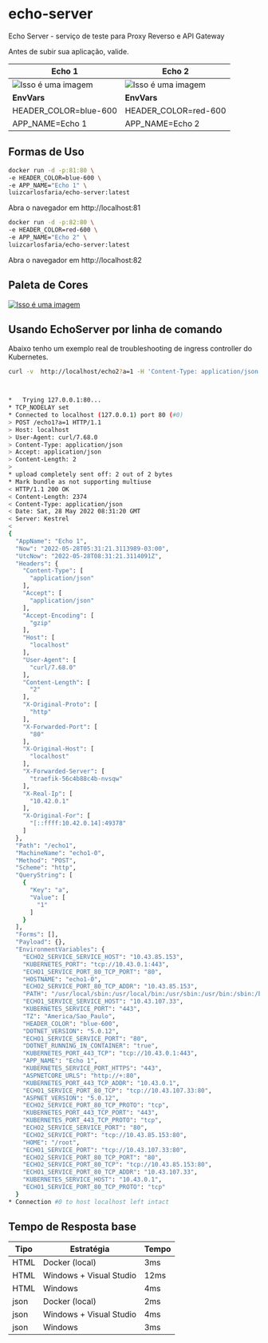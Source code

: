 # echo-server
Echo Server - serviço de teste para Proxy Reverso e API Gateway

Antes de subir sua aplicação, valide.


| Echo 1  | Echo 2 |
| ------------- | ------------- |
| ![Isso é uma imagem](https://raw.githubusercontent.com/luizcarlosfaria/echo-server/master/docs/assets/Echo-Server1.png)  | ![Isso é uma imagem](https://raw.githubusercontent.com/luizcarlosfaria/echo-server/master/docs/assets/Echo-Server2.png) |
| **EnvVars**  | **EnvVars**  |
| HEADER_COLOR=blue-600  | HEADER_COLOR=red-600  |
| APP_NAME=Echo 1  |  APP_NAME=Echo 2 |


## Formas de Uso

```sh
docker run -d -p:81:80 \
-e HEADER_COLOR=blue-600 \
-e APP_NAME="Echo 1" \
luizcarlosfaria/echo-server:latest
```
Abra o navegador em http://localhost:81

```sh
docker run -d -p:82:80 \
-e HEADER_COLOR=red-600 \
-e APP_NAME="Echo 2" \
luizcarlosfaria/echo-server:latest
```
Abra o navegador em http://localhost:82




## Paleta de Cores

[![Isso é uma imagem](https://raw.githubusercontent.com/luizcarlosfaria/echo-server/master/docs/assets/Customizing-Colors-Tailwind-CSS.png)](https://tailwindcss.com/docs/customizing-colors)

## Usando EchoServer por linha de comando

Abaixo tenho um exemplo real de troubleshooting de ingress controller do Kubernetes.

```sh
curl -v  http://localhost/echo2?a=1 -H 'Content-Type: application/json' -H 'Accept: application/json' -d '{}'



*   Trying 127.0.0.1:80...
* TCP_NODELAY set
* Connected to localhost (127.0.0.1) port 80 (#0)
> POST /echo1?a=1 HTTP/1.1
> Host: localhost
> User-Agent: curl/7.68.0
> Content-Type: application/json
> Accept: application/json
> Content-Length: 2
>
* upload completely sent off: 2 out of 2 bytes
* Mark bundle as not supporting multiuse
< HTTP/1.1 200 OK
< Content-Length: 2374
< Content-Type: application/json
< Date: Sat, 28 May 2022 08:31:20 GMT
< Server: Kestrel
<
{
  "AppName": "Echo 1",
  "Now": "2022-05-28T05:31:21.3113989-03:00",
  "UtcNow": "2022-05-28T08:31:21.3114091Z",
  "Headers": {
    "Content-Type": [
      "application/json"
    ],
    "Accept": [
      "application/json"
    ],
    "Accept-Encoding": [
      "gzip"
    ],
    "Host": [
      "localhost"
    ],
    "User-Agent": [
      "curl/7.68.0"
    ],
    "Content-Length": [
      "2"
    ],
    "X-Original-Proto": [
      "http"
    ],
    "X-Forwarded-Port": [
      "80"
    ],
    "X-Original-Host": [
      "localhost"
    ],
    "X-Forwarded-Server": [
      "traefik-56c4b88c4b-nvsqw"
    ],
    "X-Real-Ip": [
      "10.42.0.1"
    ],
    "X-Original-For": [
      "[::ffff:10.42.0.14]:49378"
    ]
  },
  "Path": "/echo1",
  "MachineName": "echo1-0",
  "Method": "POST",
  "Scheme": "http",
  "QueryString": [
    {
      "Key": "a",
      "Value": [
        "1"
      ]
    }
  ],
  "Forms": [],
  "Payload": {},
  "EnvironmentVariables": {
    "ECHO2_SERVICE_SERVICE_HOST": "10.43.85.153",
    "KUBERNETES_PORT": "tcp://10.43.0.1:443",
    "ECHO1_SERVICE_PORT_80_TCP_PORT": "80",
    "HOSTNAME": "echo1-0",
    "ECHO2_SERVICE_PORT_80_TCP_ADDR": "10.43.85.153",
    "PATH": "/usr/local/sbin:/usr/local/bin:/usr/sbin:/usr/bin:/sbin:/bin",
    "ECHO1_SERVICE_SERVICE_HOST": "10.43.107.33",
    "KUBERNETES_SERVICE_PORT": "443",
    "TZ": "America/Sao_Paulo",
    "HEADER_COLOR": "blue-600",
    "DOTNET_VERSION": "5.0.12",
    "ECHO1_SERVICE_SERVICE_PORT": "80",
    "DOTNET_RUNNING_IN_CONTAINER": "true",
    "KUBERNETES_PORT_443_TCP": "tcp://10.43.0.1:443",
    "APP_NAME": "Echo 1",
    "KUBERNETES_SERVICE_PORT_HTTPS": "443",
    "ASPNETCORE_URLS": "http://+:80",
    "KUBERNETES_PORT_443_TCP_ADDR": "10.43.0.1",
    "ECHO1_SERVICE_PORT_80_TCP": "tcp://10.43.107.33:80",
    "ASPNET_VERSION": "5.0.12",
    "ECHO2_SERVICE_PORT_80_TCP_PROTO": "tcp",
    "KUBERNETES_PORT_443_TCP_PORT": "443",
    "KUBERNETES_PORT_443_TCP_PROTO": "tcp",
    "ECHO2_SERVICE_SERVICE_PORT": "80",
    "ECHO2_SERVICE_PORT": "tcp://10.43.85.153:80",
    "HOME": "/root",
    "ECHO1_SERVICE_PORT": "tcp://10.43.107.33:80",
    "ECHO2_SERVICE_PORT_80_TCP_PORT": "80",
    "ECHO2_SERVICE_PORT_80_TCP": "tcp://10.43.85.153:80",
    "ECHO1_SERVICE_PORT_80_TCP_ADDR": "10.43.107.33",
    "KUBERNETES_SERVICE_HOST": "10.43.0.1",
    "ECHO1_SERVICE_PORT_80_TCP_PROTO": "tcp"
  }
* Connection #0 to host localhost left intact

```

## Tempo de Resposta base

| Tipo | Estratégia  | Tempo |
| ------------- | ------------- |------------- |
| HTML | Docker (local)  | 3ms |
| HTML | Windows + Visual Studio  | 12ms |
| HTML | Windows | 4ms |
| json | Docker (local)  | 2ms |
| json | Windows + Visual Studio  | 4ms |
| json | Windows  | 3ms |
